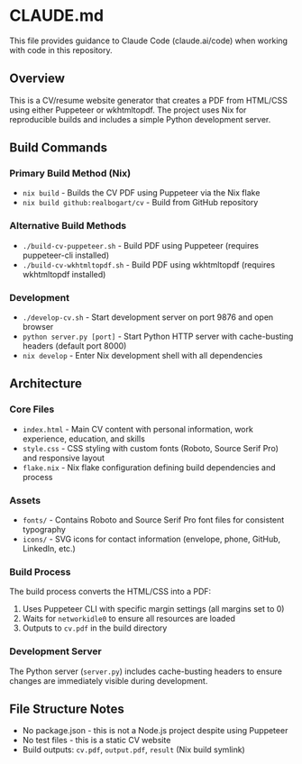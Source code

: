 # CLAUDE.md

This file provides guidance to Claude Code (claude.ai/code) when working with code in this repository.

## Overview

This is a CV/resume website generator that creates a PDF from HTML/CSS using either Puppeteer or wkhtmltopdf. The project uses Nix for reproducible builds and includes a simple Python development server.

## Build Commands

### Primary Build Method (Nix)
- `nix build` - Builds the CV PDF using Puppeteer via the Nix flake
- `nix build github:realbogart/cv` - Build from GitHub repository

### Alternative Build Methods
- `./build-cv-puppeteer.sh` - Build PDF using Puppeteer (requires puppeteer-cli installed)
- `./build-cv-wkhtmltopdf.sh` - Build PDF using wkhtmltopdf (requires wkhtmltopdf installed)

### Development
- `./develop-cv.sh` - Start development server on port 9876 and open browser
- `python server.py [port]` - Start Python HTTP server with cache-busting headers (default port 8000)
- `nix develop` - Enter Nix development shell with all dependencies

## Architecture

### Core Files
- `index.html` - Main CV content with personal information, work experience, education, and skills
- `style.css` - CSS styling with custom fonts (Roboto, Source Serif Pro) and responsive layout
- `flake.nix` - Nix flake configuration defining build dependencies and process

### Assets
- `fonts/` - Contains Roboto and Source Serif Pro font files for consistent typography
- `icons/` - SVG icons for contact information (envelope, phone, GitHub, LinkedIn, etc.)

### Build Process
The build process converts the HTML/CSS into a PDF:
1. Uses Puppeteer CLI with specific margin settings (all margins set to 0)
2. Waits for `networkidle0` to ensure all resources are loaded
3. Outputs to `cv.pdf` in the build directory

### Development Server
The Python server (`server.py`) includes cache-busting headers to ensure changes are immediately visible during development.

## File Structure Notes
- No package.json - this is not a Node.js project despite using Puppeteer
- No test files - this is a static CV website
- Build outputs: `cv.pdf`, `output.pdf`, `result` (Nix build symlink)